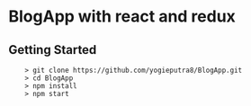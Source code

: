 # BlogApp with react and redux

## Getting Started

```
	> git clone https://github.com/yogieputra8/BlogApp.git
	> cd BlogApp
	> npm install
	> npm start
```
